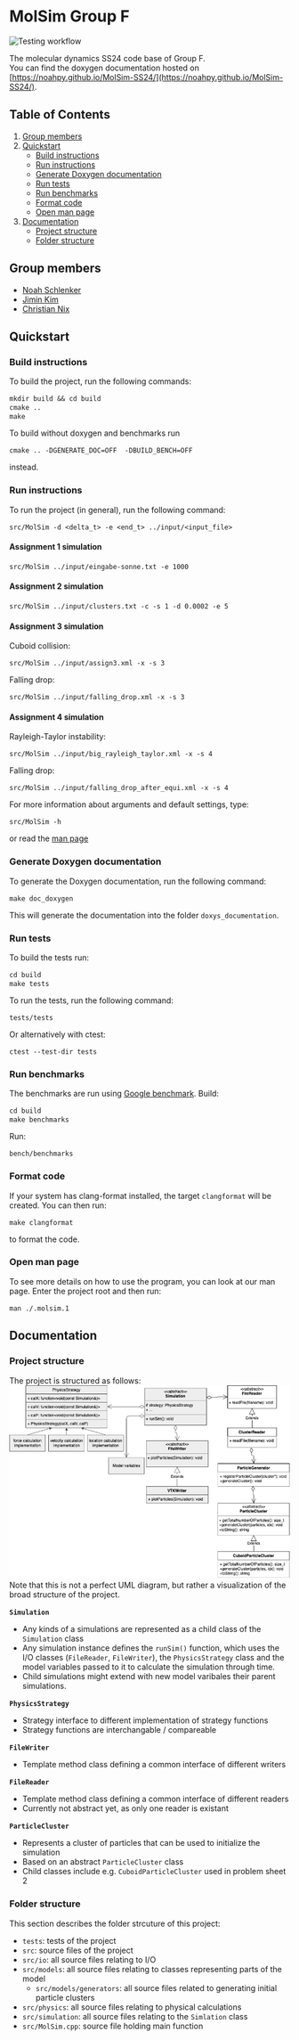 MolSim Group F
===

![Testing workflow](https://github.com/noahpy/MolSim-SS24/actions/workflows/tests.yaml/badge.svg)

The molecular dynamics SS24 code base of Group F.  
You can find the doxygen documentation hosted on [https://noahpy.github.io/MolSim-SS24/](https://noahpy.github.io/MolSim-SS24/).

## Table of Contents
1. [Group members](#group-members)
2. [Quickstart](#quickstart)
    - [Build instructions](#build-instructions)
    - [Run instructions](#run-instructions)
    - [Generate Doxygen documentation](#generate-doxygen-documentation)
    - [Run tests](#run-tests)
    - [Run benchmarks](#run-benchmarks)
    - [Format code](#format-code)
    - [Open man page](#open-man-page)
3. [Documentation](#documentation)
    - [Project structure](#project-structure)
    - [Folder structure](#folder-structure)

## Group members
- [Noah Schlenker](https://github.com/noahpy)
- [Jimin Kim](https://github.com/jimin31)
- [Christian Nix](https://github.com/Chryzl)


## Quickstart
### Build instructions
To build the project, run the following commands:
```
mkdir build && cd build
cmake ..
make
```
To build without doxygen and benchmarks run
```
cmake .. -DGENERATE_DOC=OFF  -DBUILD_BENCH=OFF
```
instead.

### Run instructions
To run the project (in general), run the following command:
```
src/MolSim -d <delta_t> -e <end_t> ../input/<input_file>
```
#### Assignment 1 simulation
```
src/MolSim ../input/eingabe-sonne.txt -e 1000 
```
#### Assignment 2 simulation
```
src/MolSim ../input/clusters.txt -c -s 1 -d 0.0002 -e 5
```
#### Assignment 3 simulation
Cuboid collision:
```
src/MolSim ../input/assign3.xml -x -s 3
```
Falling drop:
```
src/MolSim ../input/falling_drop.xml -x -s 3
```
#### Assignment 4 simulation
Rayleigh-Taylor instability:
```
src/MolSim ../input/big_rayleigh_taylor.xml -x -s 4
```
Falling drop:
```
src/MolSim ../input/falling_drop_after_equi.xml -x -s 4
```
For more information about arguments and default settings, type:
```
src/MolSim -h
```
or read the [man page](#open-man-page)
### Generate Doxygen documentation
To generate the Doxygen documentation, run the following command:
```
make doc_doxygen
```
This will generate the documentation into the folder `doxys_documentation`.

### Run tests
To build the tests run:
```
cd build
make tests
```
To run the tests, run the following command:
```
tests/tests
```
Or alternatively with ctest:
```
ctest --test-dir tests
```

### Run benchmarks 
The benchmarks are run using [Google benchmark](https://github.com/google/benchmark).
Build:
```
cd build
make benchmarks
```
Run:
```
bench/benchmarks
```

### Format code
If your system has clang-format installed, the target `clangformat` will be created. You can then run:
```
make clangformat
```
to format the code.

### Open man page
To see more details on how to use the program, you can look at our man page.
Enter the project root and then run:
```
man ./.molsim.1
```

## Documentation

### Project structure
The project is structured as follows:
![Project structure UML](docs/report/report2/res/UML.png)
Note that this is not a perfect UML diagram, but rather a visualization of the broad structure of the project.

**`Simulation`**
- Any kinds of a simulations are represented as a child class of the `Simulation` class
- Any simulation instance defines the `runSim()` function, which uses the I/O classes (`FileReader`, `FileWriter`), the `PhysicsStrategy` class and the model variables passed to it to calculate the simulation through time.
- Child simulations might extend with new model varibales their parent simulations.

**`PhysicsStrategy`**
- Strategy interface to different implementation of strategy functions
- Strategy functions are interchangable / compareable

**`FileWriter`**
- Template method class defining a common interface of different writers

**`FileReader`**
- Template method class defining a common interface of different readers
- Currently not abstract yet, as only one reader is existant

**`ParticleCluster`**
- Represents a cluster of particles that can be used to initialize the simulation
- Based on an abstract `ParticleCluster` class
- Child classes include e.g. `CuboidParticleCluster` used in problem sheet 2

### Folder structure
This section describes the folder strcuture of this project:
- `tests`: tests of the project 
- `src`: source files of the project
- `src/io`: all source files relating to I/O
- `src/models`: all source files relating to classes representing parts of the model
  -  `src/models/generators`: all source files related to generating initial particle clusters
- `src/physics`: all source files relating to physical calculations
- `src/simulation`: all source files relating to the `Simlation` class
- `src/MolSim.cpp`: source file holding main function

